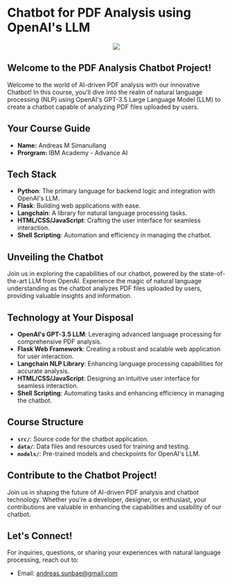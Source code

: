 # Chatbot for PDF Analysis using OpenAI's LLM

<p align="center">
  <img src="https://www.pdfgear.com/chat-pdf/img/best-ai-pdf-analyzers-1.png">
</p>

## Welcome to the PDF Analysis Chatbot Project!

Welcome to the world of AI-driven PDF analysis with our innovative Chatbot! In this course, you'll dive into the realm of natural language processing (NLP) using OpenAI's GPT-3.5 Large Language Model (LLM) to create a chatbot capable of analyzing PDF files uploaded by users.

## Your Course Guide

- **Name:** Andreas M Simanullang
- **Prorgram:** IBM Academy - Advance AI

## Tech Stack

- **Python**: The primary language for backend logic and integration with OpenAI's LLM.
- **Flask**: Building web applications with ease.
- **Langchain**: A library for natural language processing tasks.
- **HTML/CSS/JavaScript**: Crafting the user interface for seamless interaction.
- **Shell Scripting**: Automation and efficiency in managing the chatbot.

## Unveiling the Chatbot

Join us in exploring the capabilities of our chatbot, powered by the state-of-the-art LLM from OpenAI. Experience the magic of natural language understanding as the chatbot analyzes PDF files uploaded by users, providing valuable insights and information.

## Technology at Your Disposal

- **OpenAI's GPT-3.5 LLM**: Leveraging advanced language processing for comprehensive PDF analysis.
- **Flask Web Framework**: Creating a robust and scalable web application for user interaction.
- **Langchain NLP Library**: Enhancing language processing capabilities for accurate analysis.
- **HTML/CSS/JavaScript**: Designing an intuitive user interface for seamless interaction.
- **Shell Scripting**: Automating tasks and enhancing efficiency in managing the chatbot.

## Course Structure

- **`src/`**: Source code for the chatbot application.
- **`data/`**: Data files and resources used for training and testing.
- **`models/`**: Pre-trained models and checkpoints for OpenAI's LLM.

## Contribute to the Chatbot Project!

Join us in shaping the future of AI-driven PDF analysis and chatbot technology. Whether you're a developer, designer, or enthusiast, your contributions are valuable in enhancing the capabilities and usability of our chatbot.

## Let's Connect!

For inquiries, questions, or sharing your experiences with natural language processing, reach out to:
- Email: andreas.sunbae@gmail.com
